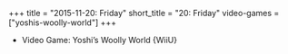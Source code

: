 +++
title = "2015-11-20: Friday"
short_title = "20: Friday"
video-games = ["yoshis-woolly-world"]
+++


* Video Game: Yoshi’s Woolly World {WiiU}